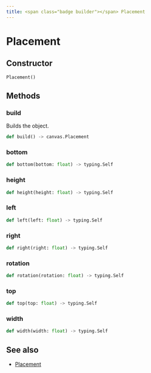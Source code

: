 ```yaml
---
title: <span class="badge builder"></span> Placement
---
```

# <span class="badge builder"></span> Placement

## Constructor

```python
Placement()
```
## Methods

### <span class="badge object-method"></span> build

Builds the object.

```python
def build() -> canvas.Placement
```

### <span class="badge object-method"></span> bottom

```python
def bottom(bottom: float) -> typing.Self
```

### <span class="badge object-method"></span> height

```python
def height(height: float) -> typing.Self
```

### <span class="badge object-method"></span> left

```python
def left(left: float) -> typing.Self
```

### <span class="badge object-method"></span> right

```python
def right(right: float) -> typing.Self
```

### <span class="badge object-method"></span> rotation

```python
def rotation(rotation: float) -> typing.Self
```

### <span class="badge object-method"></span> top

```python
def top(top: float) -> typing.Self
```

### <span class="badge object-method"></span> width

```python
def width(width: float) -> typing.Self
```

## See also

 * <span class="badge object-type-class"></span> [Placement](./object-Placement.md)
